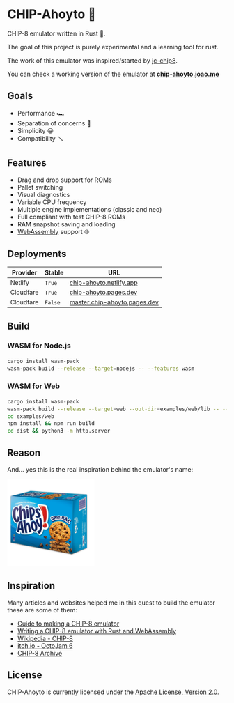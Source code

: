 # CHIP-Ahoyto 🍪

CHIP-8 emulator written in Rust 🦀.

The goal of this project is purely experimental and a learning tool for rust.

The work of this emulator was inspired/started by [jc-chip8](https://github.com/joao-conde/jc-chip8).

You can check a working version of the emulator at **[chip-ahoyto.joao.me](https://chip-ahoyto.joao.me)**

## Goals

* Performance 🏎
* Separation of concerns 🖖
* Simplicity 😀
* Compatibility 🪛

## Features

* Drag and drop support for ROMs
* Pallet switching
* Visual diagnostics
* Variable CPU frequency
* Multiple engine implementations (classic and neo)
* Full compliant with test CHIP-8 ROMs
* RAM snapshot saving and loading
* [WebAssembly](https://webassembly.org) support 🌐

## Deployments

| Provider  | Stable  | URL                                                                  |
| --------- | ------- | -------------------------------------------------------------------- |
| Netlify   | `True`  | [chip-ahoyto.netlify.app](https://chip-ahoyto.netlify.app)           |
| Cloudfare | `True`  | [chip-ahoyto.pages.dev](https://chip-ahoyto.pages.dev)               |
| Cloudfare | `False` | [master.chip-ahoyto.pages.dev](https://master.chip-ahoyto.pages.dev) |

## Build

### WASM for Node.js

```bash
cargo install wasm-pack
wasm-pack build --release --target=nodejs -- --features wasm
```

### WASM for Web

```bash
cargo install wasm-pack
wasm-pack build --release --target=web --out-dir=examples/web/lib -- --features wasm
cd examples/web
npm install && npm run build
cd dist && python3 -m http.server
```

## Reason

And... yes this is the real inspiration behind the emulator's name:

<img src="res/chips-ahoy.jpeg" alt="Chips Ahoy" width="200" />

## Inspiration

Many articles and websites helped me in this quest to build the emulator these are some of them:

* [Guide to making a CHIP-8 emulator](https://tobiasvl.github.io/blog/write-a-chip-8-emulator)
* [Writing a CHIP-8 emulator with Rust and WebAssembly](https://blog.scottlogic.com/2017/12/13/chip8-emulator-webassembly-rust.html)
* [Wikipedia - CHIP-8](https://en.wikipedia.org/wiki/CHIP-8)
* [itch.io - OctoJam 6](https://itch.io/jam/octojam-6)
* [CHIP-8 Archive](https://johnearnest.github.io/chip8Archive)

## License

CHIP-Ahoyto is currently licensed under the [Apache License, Version 2.0](http://www.apache.org/licenses/).

